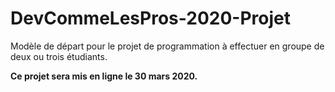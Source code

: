 # DevCommeLesPros-2020-Projet

Modèle de départ pour le projet de programmation à effectuer en groupe de deux ou trois étudiants.

**Ce projet sera mis en ligne le 30 mars 2020.**
